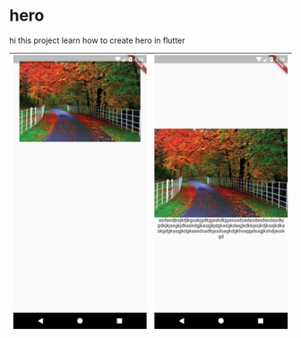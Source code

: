 # hero

hi this project learn how to create hero in flutter


![Alt text](./assets/images/image2.png?raw=true "Optional Title") | ![Alt text](./assets/images/image3.png?raw=true "Optional Title")
--- | ---
